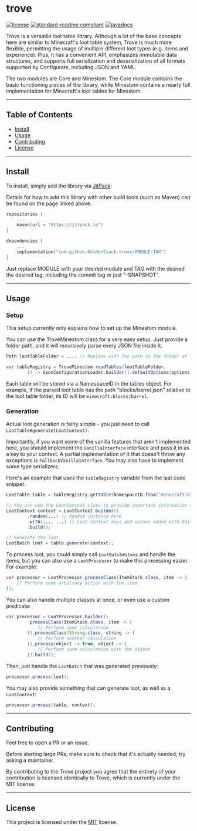 # trove

[![license](https://img.shields.io/github/license/GoldenStack/trove?style=for-the-badge&color=dd2233)](LICENSE)
[![standard-readme compliant](https://img.shields.io/badge/readme%20style-standard-brightgreen.svg?style=for-the-badge)](https://github.com/RichardLitt/standard-readme)
[![javadocs](https://img.shields.io/badge/documentation-javadocs-4d7a97?style=for-the-badge)](https://javadoc.jitpack.io/com/github/GoldenStack/trove/master-SNAPSHOT/javadoc/)

Trove is a versatile loot table library. Although a lot of the base concepts here are similar to Minecraft's loot table
system, Trove is much more flexible, permitting the usage of multiple different loot types (e.g. items and experience).
Plus, it has a convenient API, emphasizes immutable data structures, and supports full serialization and deserialization
of all formats supported by Configurate, including JSON and YAML.

The two modules are Core and Minestom. The Core module contains the basic functioning pieces of the library, while
Minestom contains a nearly full implementation for Minecraft's loot tables for Minestom.

---

## Table of Contents
- [Install](#install)
- [Usage](#usage)
- [Contributing](#contributing)
- [License](#license)

---

## Install

To install, simply add the library via [JitPack](https://jitpack.io/#GoldenStack/trove/):

Details for how to add this library with other build tools (such as Maven) can be found on the page linked above.
``` kts
repositories {
    ...
    maven(url = "https://jitpack.io")
}

dependencies {
    ...
    implementation("com.github.GoldenStack.trove:MODULE:TAG")
}
```
Just replace MODULE with your desired module and TAG with the desired the desired tag, including the commit tag or just
"-SNAPSHOT".

---

## Usage

###  Setup

This setup currently only explains how to set up the Minestom module.

You can use the TroveMinestom class for a very easy setup. Just provide a folder path, and it will recursively parse
every JSON file inside it.

``` java
Path lootTableFolder = ...; // Replace with the path to the folder of loot tables

var tableRegistry = TroveMinestom.readTables(lootTableFolder,
        () -> GsonConfigurationLoader.builder().defaultOptions(options -> options.serializers(builder -> builder.registerAll(TroveMinestom.DEFAULT_COLLECTION))));
```
Each table will be stored via a NamespaceID in the tables object. For example, if the parsed loot table has the path
"blocks/barrel.json" relative to the loot table folder, its ID will be `minecraft:blocks/barrel`.


### Generation
Actual loot generation is fairly simple - you just need to call `LootTable#generate(LootContext)`.

Importantly, if you want some of the vanilla features that aren't implemented here, you should implement the
`VanillaInterface` interface and pass it in as a key to your context. A partial implementation of it that doesn't throw
any exceptions is `FallbackVanillaInterface`. You may also have to implement some type serializers.

Here's an example that uses the `tableRegistry` variable from the last code snippet:

``` java
LootTable table = tableRegistry.getTable(NamespaceID.from("minecraft:blocks/stone"));

// You can use the LootContext class to provide important information during generation.
LootContext context = LootContext.builder()
        .random(...) // Random instance here
        .with(..., ...) // Loot context keys and values added with Builder#with
        .build();

// Generate the loot
LootBatch loot = table.generate(context);
```
To process loot, you could simply call `LootBatch#items` and handle the items, but you can also use a `LootProcessor` to
make this processing easier. For example:
``` java
var processor = LootProcessor.processClass(ItemStack.class, item -> {
    // Perform some arbitrary action with the item
});
```

You can also handle multiple classes at once, or even use a custom predicate:

``` java
var processor = LootProcessor.builder()
        .processClass(ItemStack.class, item -> {
            // Perform some calculation
        }).processClass(String.class, string -> {
            // Perform another calculation
        }).process(object -> true, object -> {
            // Perform some calculation with the object
        }).build();
```

Then, just handle the `LootBatch` that was generated previously:

``` java
processor.process(loot);
```

You may also provide something that can generate loot, as well as a `LootContext`:
``` java
processor.process(table, context);
```

---

## Contributing

Feel free to open a PR or an issue.

Before starting large PRs, make sure to check that it's actually needed; try asking a maintainer.

By contributing to the Trove project you agree that the entirety of your contribution is licensed identically to Trove,
which is currently under the MIT license.

---

## License

This project is licensed under the [MIT](LICENSE) license.